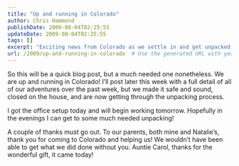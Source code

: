 ```yaml
---
title: "Up and running in Colorado"
author: Chris Hammond
publishDate: 2009-08-04T02:25:55
updateDate: 2009-08-04T02:25:55
tags: []
excerpt: "Exciting news from Colorado as we settle in and get unpacked! Grateful for family's support in this adventure. Stay tuned for more updates."
url: /2009/up-and-running-in-colorado  # Use the generated URL with year
---
```

<p>So this will be a quick blog post, but a much needed one nonetheless. We are up and running in Colorado! I’ll post later this week with a full detail of all of our adventures over the past week, but we made it safe and sound, closed on the house, and are now getting through the unpacking process.</p>  <p>I got the office setup today and will begin working tomorrow. Hopefully in the evenings I can get to some much needed unpacking! </p>  <p>A couple of thanks must go out. To our parents, both mine and Natalie’s, thank you for coming to Colorado and helping us! We wouldn’t have been able to get what we did done without you. Auntie Carol, thanks for the wonderful gift, it came today!</p>

